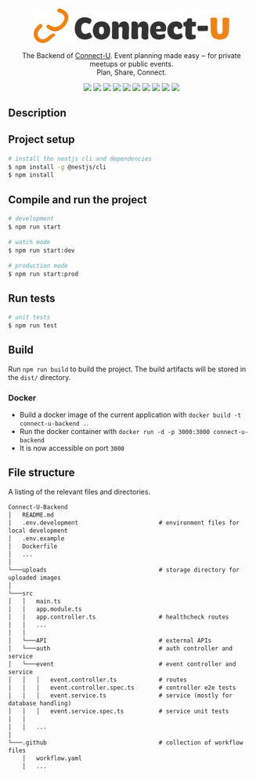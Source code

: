 <p align="center">
  <a href="https://connect-u.site/" target="blank"><img src=".github/logo_full_dark.svg" width="400" alt="Connect-U Logo" /></a>
</p>



  <p align="center">The Backend of <a href="https://connect-u.site/" target="_blank">Connect-U</a>. Event planning made easy ‒ for private meetups or public events. <br/> Plan, Share, Connect.</p>


<p align="center">
  <a href="https://nestjs.com/" target="_blank"><img src="https://img.shields.io/badge/Nest.js-%23E0234E.svg?logo=nestjs&logoColor=white"/></a>
  <a href="https://www.typescriptlang.org/" target="_blank"><img src="https://img.shields.io/badge/TypeScript-3178C6?logo=typescript&logoColor=fff"/></a>
  <a href="https://www.docker.com/" target="_blank"><img src="https://img.shields.io/badge/Docker-2496ED?logo=docker&logoColor=fff"/></a>
  <a href="https://nodejs.org/" target="_blank"><img src="https://img.shields.io/badge/Node.js-6DA55F?logo=node.js&logoColor=white"/></a>
  <a href="https://www.npmjs.com/" target="_blank"><img src="https://img.shields.io/badge/npm-CB3837?logo=npm&logoColor=fff"/></a>
  <a href="https://typeorm.io/" target="_blank"><img src="https://img.shields.io/badge/TypeORM-FE0803?logo=typeorm&logoColor=fff"/></a>
  <a href="https://jestjs.io/" target="_blank"><img src="https://img.shields.io/badge/Jest-C21325?logo=jest&logoColor=fff"/></a>
  <a href="https://connect-u.site/" target="_blank"><img src="https://img.shields.io/website-up-down-green-red/http/argo.connect-u.site.svg"/></a>
  <a href="https://dev.connect-u.site/api/docs" target="_blank"><img src="https://img.shields.io/website-up-down-green-red/http/argo.connect-u.site.svg?label=OpenAPI%20Docs"/></a>
  <a href="https://github.com/VNxyz1/Connect-U-Backend/pkgs/container/connect-u-backend" target="_blank"><img src="https://img.shields.io/badge/Docker%20images-2496ED?logo=docker&logoColor=fff"/></a>
</p>


## Description


## Project setup

```bash
# install the nestjs cli and dependencies
$ npm install -g @nestjs/cli
$ npm install
```

## Compile and run the project

```bash
# development
$ npm run start
```
```bash
# watch mode
$ npm run start:dev
```
```bash
# production mode
$ npm run start:prod
```

## Run tests

```bash
# unit tests
$ npm run test
```

## Build
Run `npm run build` to build the project. The build artifacts will be stored in the `dist/` directory.

### Docker
- Build a docker image of the current application with `docker build -t connect-u-backend .`.
- Run the docker container with `docker run -d -p 3000:3000 connect-u-backend`
- It is now accessible on port `3000`

## File structure
A listing of the relevant files and directories.

```
Connect-U-Backend
│   README.md
│   .env.development                       # environment files for local development
│   .env.example
│   Dockerfile
│   ...
│
└───uploads                                # storage directory for uploaded images
│
└───src
│   │   main.ts
│   │   app.module.ts
│   │   app.controller.ts                  # healthcheck routes
│   │   ...
│   │
│   └───API                                # external APIs
│   └───auth                               # auth controller and service
│   └───event                              # event controller and service
│   │   │   event.controller.ts            # routes
│   │   │   event.controller.spec.ts       # controller e2e tests
│   │   │   event.service.ts               # service (mostly for database handling)
│   │   │   event.service.spec.ts          # service unit tests
│   │
│   │   ...
│
└───.github                                # collection of workflow files
    │   workflow.yaml
    │   ...
    
```
